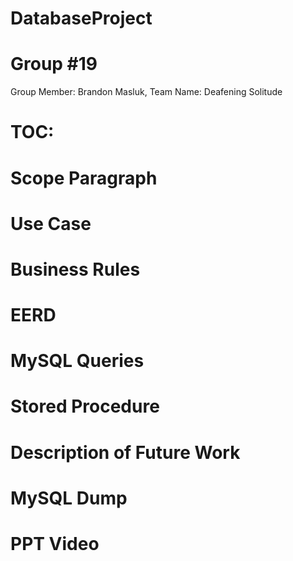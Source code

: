 # DatabaseProject
# Group #19
Group Member: Brandon Masluk,
Team Name: Deafening Solitude
# TOC:
# Scope Paragraph
# Use Case
# Business Rules
# EERD
# MySQL Queries
# Stored Procedure
# Description of Future Work
# MySQL Dump
# PPT Video
